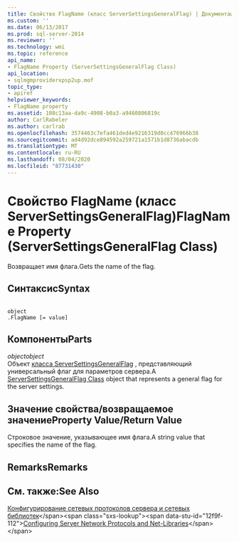 ```yaml
---
title: Свойство FlagName (класс ServerSettingsGeneralFlag) | Документация Майкрософт
ms.custom: ''
ms.date: 06/13/2017
ms.prod: sql-server-2014
ms.reviewer: ''
ms.technology: wmi
ms.topic: reference
api_name:
- FlagName Property (ServerSettingsGeneralFlag Class)
api_location:
- sqlmgmproviderxpsp2up.mof
topic_type:
- apiref
helpviewer_keywords:
- FlagName property
ms.assetid: 108c13aa-da9c-4908-b0a3-a9460806819c
author: CarlRabeler
ms.author: carlrab
ms.openlocfilehash: 3574463c7efa461ded4e9216319d0cc476966b38
ms.sourcegitcommit: ad4d92dce894592a259721a1571b1d8736abacdb
ms.translationtype: MT
ms.contentlocale: ru-RU
ms.lasthandoff: 08/04/2020
ms.locfileid: "87731430"
---
```

# <a name="flagname-property-serversettingsgeneralflag-class"></a><span data-ttu-id="12f9f-102">Свойство FlagName (класс ServerSettingsGeneralFlag)</span><span class="sxs-lookup"><span data-stu-id="12f9f-102">FlagName Property (ServerSettingsGeneralFlag Class)</span></span>
  <span data-ttu-id="12f9f-103">Возвращает имя флага.</span><span class="sxs-lookup"><span data-stu-id="12f9f-103">Gets the name of the flag.</span></span>  
  
## <a name="syntax"></a><span data-ttu-id="12f9f-104">Синтаксис</span><span class="sxs-lookup"><span data-stu-id="12f9f-104">Syntax</span></span>  
  
```  
  
object  
.FlagName [= value]  
```  
  
## <a name="parts"></a><span data-ttu-id="12f9f-105">Компоненты</span><span class="sxs-lookup"><span data-stu-id="12f9f-105">Parts</span></span>  
 <span data-ttu-id="12f9f-106">*object*</span><span class="sxs-lookup"><span data-stu-id="12f9f-106">*object*</span></span>  
 <span data-ttu-id="12f9f-107">Объект [класса ServerSettingsGeneralFlag](serversettingsgeneralflag-class.md) , представляющий универсальный флаг для параметров сервера.</span><span class="sxs-lookup"><span data-stu-id="12f9f-107">A [ServerSettingsGeneralFlag Class](serversettingsgeneralflag-class.md) object that represents a general flag for the server settings.</span></span>  
  
## <a name="property-valuereturn-value"></a><span data-ttu-id="12f9f-108">Значение свойства/возвращаемое значение</span><span class="sxs-lookup"><span data-stu-id="12f9f-108">Property Value/Return Value</span></span>  
 <span data-ttu-id="12f9f-109">Строковое значение, указывающее имя флага.</span><span class="sxs-lookup"><span data-stu-id="12f9f-109">A string value that specifies the name of the flag.</span></span>  
  
## <a name="remarks"></a><span data-ttu-id="12f9f-110">Remarks</span><span class="sxs-lookup"><span data-stu-id="12f9f-110">Remarks</span></span>  
  
## <a name="see-also"></a><span data-ttu-id="12f9f-111">См. также:</span><span class="sxs-lookup"><span data-stu-id="12f9f-111">See Also</span></span>  
 <span data-ttu-id="12f9f-112">[Конфигурирование сетевых протоколов сервера и сетевых библиотек](https://msdn.microsoft.com/library/ms177485\(v=sql.100\).aspx)</span><span class="sxs-lookup"><span data-stu-id="12f9f-112">[Configuring Server Network Protocols and Net-Libraries](https://msdn.microsoft.com/library/ms177485\(v=sql.100\).aspx)</span></span>  
  
  
